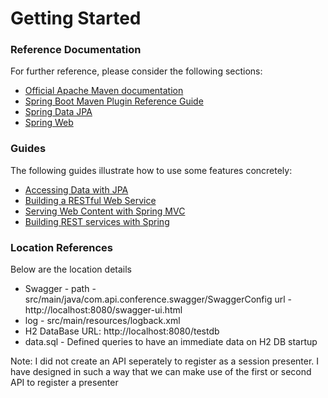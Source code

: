 # Getting Started

### Reference Documentation
For further reference, please consider the following sections:

* [Official Apache Maven documentation](https://maven.apache.org/guides/index.html)
* [Spring Boot Maven Plugin Reference Guide](https://docs.spring.io/spring-boot/docs/2.2.0.RELEASE/maven-plugin/)
* [Spring Data JPA](https://docs.spring.io/spring-boot/docs/2.2.0.RELEASE/reference/htmlsingle/#boot-features-jpa-and-spring-data)
* [Spring Web](https://docs.spring.io/spring-boot/docs/2.2.0.RELEASE/reference/htmlsingle/#boot-features-developing-web-applications)

### Guides
The following guides illustrate how to use some features concretely:

* [Accessing Data with JPA](https://spring.io/guides/gs/accessing-data-jpa/)
* [Building a RESTful Web Service](https://spring.io/guides/gs/rest-service/)
* [Serving Web Content with Spring MVC](https://spring.io/guides/gs/serving-web-content/)
* [Building REST services with Spring](https://spring.io/guides/tutorials/bookmarks/)

### Location References
Below are the location details 

* Swagger - 
	path - src/main/java/com.api.conference.swagger/SwaggerConfig
	url  - http://localhost:8080/swagger-ui.html 
* log - src/main/resources/logback.xml
* H2 DataBase URL: http://localhost:8080/testdb
* data.sql - Defined queries to have an immediate data on H2 DB startup 

Note: I did not create an API seperately to register as a session presenter. I have designed in such a way that we can make use of the first or second API to register a presenter 